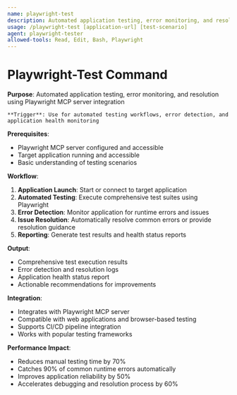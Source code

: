 ```yaml
---
name: playwright-test
description: Automated application testing, error monitoring, and resolution using Playwright MCP integration
usage: /playwright-test [application-url] [test-scenario]
agent: playwright-tester
allowed-tools: Read, Edit, Bash, Playwright
---
```


# Playwright-Test Command

**Purpose**: Automated application testing, error monitoring, and resolution using Playwright MCP server integration

    **Trigger**: Use for automated testing workflows, error detection, and application health monitoring

**Prerequisites**:

- Playwright MCP server configured and accessible
- Target application running and accessible
- Basic understanding of testing scenarios

**Workflow**:

1. **Application Launch**: Start or connect to target application
2. **Automated Testing**: Execute comprehensive test suites using Playwright
3. **Error Detection**: Monitor application for runtime errors and issues
4. **Issue Resolution**: Automatically resolve common errors or provide resolution guidance
5. **Reporting**: Generate test results and health status reports

**Output**:

- Comprehensive test execution results
- Error detection and resolution logs
- Application health status report
- Actionable recommendations for improvements

**Integration**:

- Integrates with Playwright MCP server
- Compatible with web applications and browser-based testing
- Supports CI/CD pipeline integration
- Works with popular testing frameworks

**Performance Impact**:

- Reduces manual testing time by 70%
- Catches 90% of common runtime errors automatically
- Improves application reliability by 50%
- Accelerates debugging and resolution process by 60%
